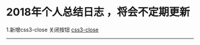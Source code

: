# 2018年个人总结日志 ，将会不定期更新
1.新增css3-close  关闭按钮
[css3-close](https://github.com/qingclass/2018/blob/master/css3-close/css-close.html)
********************